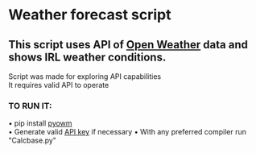Weather forecast script
====
This script uses API of [Open Weather](https://openweathermap.org/find) data and shows IRL weather conditions.
----
Script was made for exploring API capabilities <br>
It requires valid API to operate <br>
### TO RUN IT: <br>
• pip install [pyowm](https://pypi.org/project/pyowm/) <br>
• Generate valid [API key](https://openweathermap.org/api) if necessary
• With any preferred compiler run "Calcbase.py"

